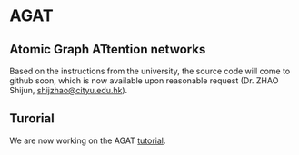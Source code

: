 # AGAT
## Atomic Graph ATtention networks

Based on the instructions from the university, the source code will come to github soon, which is now available upon reasonable request (Dr. ZHAO Shijun, shijzhao@cityu.edu.hk).

## Turorial
We are now working on the AGAT [tutorial](https://jzhang-github.github.io/AGAT/).
